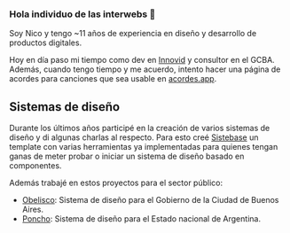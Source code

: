 ### Hola individuo de las interwebs 👋

Soy Nico y tengo ~11 años de experiencia en diseño y desarrollo de productos digitales.

Hoy en día paso mi tiempo como dev en [Innovid](https://innovid.com) y consultor en el GCBA.  
Además, cuando tengo tiempo y me acuerdo, intento hacer una página de acordes para canciones que sea usable en [acordes.app](https://acordes.app).

## Sistemas de diseño

Durante los últimos años participé en la creación de varios sistemas de diseño y di algunas charlas al respecto.
Para esto creé [Sistebase](https://github.com/nirougi/sistebase) un template con varias herramientas ya implementadas para quienes tengan ganas de meter probar o iniciar un sistema de diseño basado en componentes.

Además trabajé en estos proyectos para el sector público:

- [Obelisco](https://gcba.github.io/estandares): Sistema de diseño para el Gobierno de la Ciudad de Buenos Aires.
- [Poncho](https://argob.github.io/poncho/): Sistema de diseño para el Estado nacional de Argentina.
